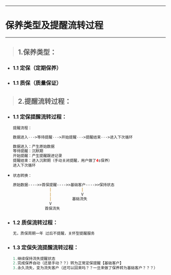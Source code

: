 
---

# 保养类型及提醒流转过程

---

> ## 1.保养类型：

* ### 1.1 定保（定期保养）
* ### 1.1 质保（质量保证）

> ## 2.提醒流转过程：

* ### 1.1 定保提醒流转过程：

  ```php
  提醒流程：

  数据进入--->等待提醒--->开始提醒--->提醒结束--->进入下次循环

  数据进入：产生原始数据
  等待提醒：沉默期
  开始提醒：产生提醒跟进记录
  提醒结束：进入沉默期（手动关闭提醒，用户做了4s保养）
  进入下次循环
  ```
* ```markdown
  状态转换：

  原始数据---->>首保提醒---->>基础客户---->>保持状态
                  |             |
                  |             V
                  |         基础流失
                  V
                首保流失
  ```
* ### 1.2 质保流转过程：

  ```php
  无，质保周期一年 过后不提醒，关怀型提醒服务
  ```
* ### 1.3 定保失流提醒流转过程：

  ```php
  1.继续保持流失提醒状态
  2.完成保养自动（还是手动？？）转为正常定保提醒【基础客户】
  3.永久流失，变为流失客户（还可以回来吗？？一旦来做了保养转为基础客户？？？）
  ```



